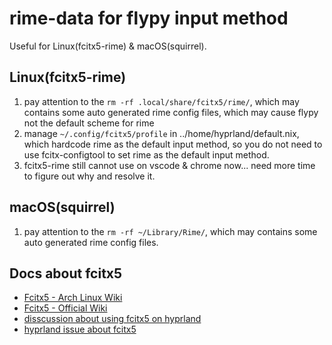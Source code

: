 # rime-data for flypy input method

Useful for Linux(fcitx5-rime) & macOS(squirrel).

## Linux(fcitx5-rime)

1. pay attention to the `rm -rf .local/share/fcitx5/rime/`, which may contains some auto generated rime config files, which may cause flypy not the default scheme for rime
2. manage `~/.config/fcitx5/profile` in ../home/hyprland/default.nix, which hardcode rime as the default input method, so you do not need to use fcitx-configtool to set rime as the default input method.
3. fcitx5-rime still cannot use on vscode & chrome now... need more time to figure out why and resolve it.


## macOS(squirrel)

1. pay attention to the `rm -rf ~/Library/Rime/`, which may contains some auto generated rime config files.

## Docs about fcitx5

- [Fcitx5 - Arch Linux Wiki](https://wiki.archlinux.org/title/Fcitx5)
- [Fcitx5 - Official Wiki](https://fcitx-im.org/wiki/Fcitx_5/zh-cn)
- [disscussion about using fcitx5 on hyprland](https://github.com/hyprwm/Hyprland/discussions/421)
- [hyprland issue about fcitx5](https://github.com/hyprwm/Hyprland/discussions/421)
